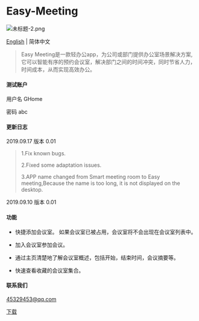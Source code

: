 # Easy-Meeting

![未标题-2.png](https://upload-images.jianshu.io/upload_images/1419035-a1c93f7e36e90b60.png?imageMogr2/auto-orient/strip%7CimageView2/2/w/1000)

[English](https://github.com/shabake/Easy-Meeting) | 简体中文

>Easy Meeting是一款轻办公app，为公司或部门提供办公室场景解决方案,它可以智能有序的预约会议室，解决部门之间的时间冲突，同时节省人力，时间成本，从而实现高效办公。

#### 测试账户

用户名 GHome

密码 abc

#### 更新日志

2019.09.17 版本 0.01 

>1.Fix known bugs.
>
>2.Fixed some adaptation issues.
>
>3.APP name changed from Smart meeting room to Easy meeting,Because the name is too long, it is not displayed on the desktop.

2019.09.10 版本 0.01 


#### 功能

 * 快捷添加会议室。 如果会议室已被占用，会议室将不会出现在会议室列表中。

 * 加入会议室参加会议。

 * 通过主页清楚地了解会议室概述，包括开始，结束时间，会议摘要等。
 
 * 快速查看收藏的会议室集合。


#### 联系我们

45329453@qq.com

[下载](https://itunes.apple.com/cn/app/id1479323067?at=1010lSqk&ct=cds)
